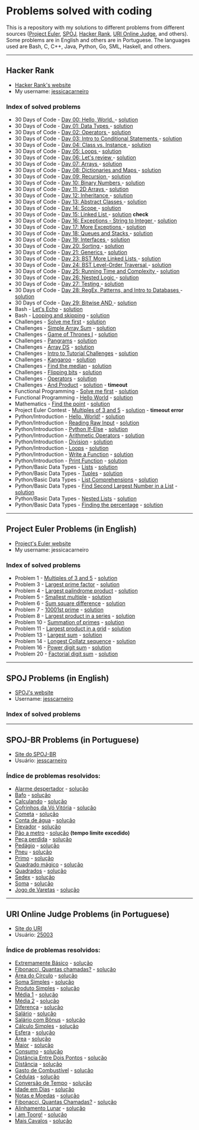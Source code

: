 # Problems solved with coding #

This is a repository with my solutions to different problems from different sources ([Project Euler][euler], [SPOJ][spoj], [Hacker Rank][hackerrank], [URI Online Judge][uribr], and others). Some problems are in English and others are in Portuguese. The languages used are Bash, C, C++, Java, Python, Go, SML, Haskell, and others.

---

## Hacker Rank ##

* [Hacker Rank's website][hackerrank]
* My username: [jessicacarneiro](https://www.hackerrank.com/jessicacarneiro)

### Index of solved problems ###

* 30 Days of Code - [Day 00: Hello, World.
](https://www.hackerrank.com/challenges/30-hello-world) - [solution](hacker_rank/30_days/day0.py)
* 30 Days of Code - [Day 01: Data Types
](https://www.hackerrank.com/challenges/30-data-types) - [solution](hacker_rank/30_days/day1.py)
* 30 Days of Code - [Day 02: Operators
](https://www.hackerrank.com/challenges/30-operators) - [solution](hacker_rank/30_days/day2.py)
* 30 Days of Code - [Day 03: Intro to Conditional Statements
](https://www.hackerrank.com/challenges/30-conditional-statements) - [solution](hacker_rank/30_days/day3.py)
* 30 Days of Code - [Day 04: Class vs. Instance
](https://www.hackerrank.com/challenges/30-class-vs-instance) - [solution](hacker_rank/30_days/day4.py)
* 30 Days of Code - [Day 05: Loops
](https://www.hackerrank.com/challenges/30-loops) - [solution](hacker_rank/30_days/day5.py)
* 30 Days of Code - [Day 06: Let's review
](https://www.hackerrank.com/challenges/30-review-loop) - [solution](hacker_rank/30_days/day6.py)
* 30 Days of Code - [Day 07: Arrays
](https://www.hackerrank.com/challenges/30-arrays) - [solution](hacker_rank/30_days/day7.py)
* 30 Days of Code - [Day 08: Dictionaries and Maps
](https://www.hackerrank.com/challenges/30-dictionaries-and-maps) - [solution](hacker_rank/30_days/day8.py)
* 30 Days of Code - [Day 09: Recursion
](https://www.hackerrank.com/challenges/30-recursion) - [solution](hacker_rank/30_days/day9.py)
* 30 Days of Code - [Day 10: Binary Numbers
](https://www.hackerrank.com/challenges/30-binary-numbers) - [solution](hacker_rank/30_days/day10.py)
* 30 Days of Code - [Day 11: 2D Arrays
](https://www.hackerrank.com/challenges/30-2d-arrays) - [solution](hacker_rank/30_days/day11.py)
* 30 Days of Code - [Day 12: Inheritance
](https://www.hackerrank.com/challenges/30-inheritance) - [solution](hacker_rank/30_days/day12.py)
* 30 Days of Code - [Day 13: Abstract Classes
](https://www.hackerrank.com/challenges/30-abstract-classes) - [solution](hacker_rank/30_days/day13)
* 30 Days of Code - [Day 14: Scope
](https://www.hackerrank.com/challenges/30-scope) - [solution](hacker_rank/30_days/day14.py)
* 30 Days of Code - [Day 15: Linked List
](https://www.hackerrank.com/challenges/30-linked-list) - [solution](hacker_rank/30_days/day15/day15.py) __check__
* 30 Days of Code - [Day 16: Exceptions - String to Integer
](https://www.hackerrank.com/challenges/30-exceptions-string-to-integer) - [solution](hacker_rank/30_days/day16.py)
* 30 Days of Code - [Day 17: More Exceptions
](https://www.hackerrank.com/challenges/30-more-exceptions) - [solution](hacker_rank/30_days/day17.py)
* 30 Days of Code - [Day 18: Queues and Stacks
](https://www.hackerrank.com/challenges/30-queues-stacks) - [solution](hacker_rank/30_days/day18.py)
* 30 Days of Code - [Day 19: Interfaces
](https://www.hackerrank.com/challenges/30-interfaces) - [solution](hacker_rank/30_days/day19)
* 30 Days of Code - [Day 20: Sorting
](https://www.hackerrank.com/challenges/30-sorting) - [solution](hacker_rank/30_days/day20.py)
* 30 Days of Code - [Day 21: Generics
](https://www.hackerrank.com/challenges/30-generics) - [solution](hacker_rank/30_days/day21)
* 30 Days of Code - [Day 23: BST More Linked Lists
](https://www.hackerrank.com/challenges/30-binary-trees) - [solution](hacker_rank/30_days/day23.py)
* 30 Days of Code - [Day 24: BST Level-Order Traversal
](https://www.hackerrank.com/challenges/30-linked-list-deletion) - [solution](hacker_rank/30_days/day24.py)
* 30 Days of Code - [Day 25: Running Time and Complexity
](https://www.hackerrank.com/challenges/30-running-time-and-complexity) - [solution](hacker_rank/30_days/day25.py)
* 30 Days of Code - [Day 26: Nested Logic
](https://www.hackerrank.com/challenges/30-nested-logic) - [solution](hacker_rank/30_days/day26.py)
* 30 Days of Code - [Day 27: Testing
](https://www.hackerrank.com/challenges/30-testing) - [solution](hacker_rank/30_days/day27.py)
* 30 Days of Code - [Day 28: RegEx, Patterns, and Intro to Databases
](https://www.hackerrank.com/challenges/30-regex-patterns) - [solution](hacker_rank/30_days/day28.py)
* 30 Days of Code - [Day 29: Bitwise AND
](https://www.hackerrank.com/challenges/30-bitwise-and) - [solution](hacker_rank/30_days/day29.c)
* Bash - [Let's Echo](https://www.hackerrank.com/challenges/bash-tutorials-lets-echo) - [solution](hacker_rank/bash/hello.sh)
* Bash - [Looping and skipping](https://www.hackerrank.com/challenges/bash-tutorials---looping-and-skipping) - [solution](hacker_rank/bash/odd_99.sh)
* Challenges - [Solve me first](https://www.hackerrank.com/challenges/solve-me-first) - [solution](hacker_rank/challenges/solve_me_first)
* Challenges - [Simple Array Sum](https://www.hackerrank.com/challenges/simple-array-sum) - [solution](hacker_rank/challenges/simple_array_sum)
* Challenges - [Game of Thrones I](https://www.hackerrank.com/challenges/game-of-thrones) - [solution](hacker_rank/game_of_thrones)
* Challenges - [Pangrams](https://www.hackerrank.com/challenges/pangrams) - [solution](hacker_rank/challenges/pangram)
* Challenges - [Array DS](https://www.hackerrank.com/challenges/arrays-ds) - [solution](hacker_rank/challenges/array_ds)
* Challenges - [Intro to Tutorial Challenges](https://www.hackerrank.com/challenges/tutorial-intro) - [solution](hacker_rank/challenges/tutorial_intro)
* Challenges - [Kangaroo](https://www.hackerrank.com/contests/w21/challenges/kangaroo/) - [solution](hacker_rank/challenges/kangaroo)
* Challenges - [Find the median](https://www.hackerrank.com/challenges/find-median) - [solution](hacker_rank/challenges/find_median)
* Challenges - [Flipping bits](https://www.hackerrank.com/challenges/flipping-bits) - [solution](hacker_rank/challenges/flipping_bits)
* Challenges - [Operators](https://www.hackerrank.com/challenges/30-operators) - [solution](hacker_rank/challenges/operators)
* Challenges - [And Product](https://www.hackerrank.com/challenges/and-product) - [solution](hacker_rank/challenges/and_product) - __timeout__
* Functional Programming - [Solve me first](https://www.hackerrank.com/challenges/fp-solve-me-first) - [solution](hacker_rank/functional_programmin/solve_me_first.hs)
* Functional Programming - [Hello World](https://www.hackerrank.com/challenges/fp-hello-world) - [solution](hacker_rank/functional_programmin/hello_world.clj)
* Mathematics - [Find the point](https://www.hackerrank.com/challenges/find-point) - [solution](hacker_rank/mathematics/find_the_point/)
* Project Euler Contest - [Multiples of 3 and 5](https://www.hackerrank.com/contests/projecteuler/challenges/euler001) - [solution](hacker_rank/project_euler_contest/pe1.c) - __timeout error__
* Python/Introduction - [Hello, World!](https://www.hackerrank.com/challenges/py-hello-world) - [solution](python/introduction/hello_world.py)
* Python/Introduction - [Reading Raw Input](https://www.hackerrank.com/challenges/python-raw-input) - [solution](python/introduction/reading_raw_input.py)
* Python/Introduction - [Python If-Else](https://www.hackerrank.com/challenges/py-if-else) - [solution](python/introduction/if_else.py)
* Python/Introduction - [Arithmetic Operators](https://www.hackerrank.com/challenges/python-arithmetic-operators) - [solution](python/introduction/arithmetic_operators.py)
* Python/Introduction - [Division](https://www.hackerrank.com/challenges/python-division) - [solution](python/introduction/division.py)
* Python/Introduction - [Loops](https://www.hackerrank.com/challenges/python-loops) - [solution](python/introduction/loops.py)
* Python/Introduction - [Write a Function](https://www.hackerrank.com/challenges/write-a-function) - [solution](python/introduction/write_a_function.py)
* Python/Introduction - [Print Function](https://www.hackerrank.com/challenges/python-print) - [solution](python/introduction/print_function.py)
* Python/Basic Data Types - [Lists](https://www.hackerrank.com/challenges/python-lists) - [solution](python/basic_data_types/lists.py)
* Python/Basic Data Types - [Tuples](https://www.hackerrank.com/challenges/python-tuples) - [solution](python/basic_data_types/tuples.py)
* Python/Basic Data Types - [List Comprehensions](https://www.hackerrank.com/challenges/list-comprehensions) - [solution](python/basic_data_types/list_comprehensions.py)
* Python/Basic Data Types - [Find Second Largest Number in a List](https://www.hackerrank.com/challenges/find-second-maximum-number-in-a-list) - [solution](python/basic_data_types/second_largest_number.py)
* Python/Basic Data Types - [Nested Lists](https://www.hackerrank.com/challenges/nested-list) - [solution](python/basic_data_types/nested_lists.py)
* Python/Basic Data Types - [Finding the percentage](https://www.hackerrank.com/challenges/finding-the-percentage) - [solution](python/basic_data_types/percentage.py)
---

## Project Euler Problems (in English) ##

* [Project's Euler website][euler]
* My username: jessicacarneiro

### Index of solved problems ###

* Problem 1 - [Multiples of 3 and 5](https://projecteuler.net/problem=1) - [solution](project_euler/problem1)
* Problem 3 - [Largest prime factor](https://projecteuler.net/problem=3) - [solution](project_euler/problem3)
* Problem 4 - [Largest palindrome product](https://projecteuler.net/problem=4) - [solution](project_euler/problem4)
* Problem 5 - [Smallest multiple](https://projecteuler.net/problem=5) - [solution](project_euler/problem5)
* Problem 6 - [Sum square difference](https://projecteuler.net/problem=6) - [solution](project_euler/problem6)
* Problem 7 - [10001st prime](https://projecteuler.net/problem=7) - [solution](project_euler/problem7) 
* Problem 8 - [Largest product in a series](https://projecteuler.net/problem=8) - [solution](project_euler/problem8) 
* Problem 10 - [Summation of primes](https://projecteuler.net/problem=10) - [solution](project_euler/problem10) 
* Problem 11 - [Largest product in a grid](https://projecteuler.net/problem=11) - [solution](project_euler/problem11) 
* Problem 13 - [Largest sum](https://projecteuler.net/problem=13) - [solution](project_euler/problem13) 
* Problem 14 - [Longest Collatz sequence](https://projecteuler.net/problem=14) - [solution](project_euler/problem14)
* Problem 16 - [Power digit sum](https://projecteuler.net/problem=16) - [solution](project_euler/problem16)
* Problem 20 - [Factorial digit sum](https://projecteuler.net/problem=20) - [solution](project_euler/problem20) 

---

## SPOJ Problems (in English) ##

* [SPOJ's website][spoj]
* Username: [jesscarneiro][profile]

### Index of solved problems ###

---

## SPOJ-BR Problems (in Portuguese) ##

* [Site do SPOJ-BR][spojbr]
* Usuário: [jesscarneiro][profilebr]

### Índice de problemas resolvidos: ###

* [Alarme despertador][alades] - [solução](spoj_br/alades)
* [Bafo][bafo] - [solução](spoj_br/bafo)
* [Calculando][calcula] - [solução](spoj_br/calcula)
* [Cofrinhos da Vó Vitória][cofre] - [solução](spoj_br/cofre)
* [Cometa][cometa2] - [solução](spoj_br/cometa2)
* [Conta de água][conta1] - [solução](spoj_br/conta1)
* [Elevador][elevado2] - [solução](spoj_br/elevado2)
* [Pão a metro][pao07] - [solução](spoj_br/pao07) __(tempo limite excedido)__
* [Peça perdida][peca7] - [solução](spoj_br/peca7)
* [Pedágio][pedagio1] - [solução](spoj_br/pedagio1)
* [Pneu][jpneu] - [solução](spoj_br/jpneu)
* [Primo][primo] - [solução](spoj_br/primo)
* [Quadrado mágico][magico11] - [solução](spoj_br/magico11)
* [Quadrados][quadrad2] - [solução](spoj_br/quadrad2)
* [Sedex][jsedex] - [solução](spoj_br/jsedex)
* [Soma][soma] - [solução](spoj_br/soma)
* [Jogo de Varetas][varetas] - [solução](spoj_br/varetas)

---

## URI Online Judge Problems (in Portuguese) ##

* [Site do URI][uribr]
* Usuário: [25003][uriprofile]

### Índice de problemas resolvidos: ###

* [Extremamente Básico][basico] - [solução](uri/1001)
* [Fibonacci, Quantas chamadas?][fibonacci] - [solução](uri/1029)
* [Área do Círculo][circulo] - [solução](uri/1002)
* [Soma Simples][soma] - [solução](uri/1003)
* [Produto Simples][prod] - [solução](uri/1004)
* [Média 1][media1] - [solução](uri/1005)
* [Média 2][media2] - [solução](uri/1006)
* [Diferença][diff] - [solução](uri/1007)
* [Salário][salario] - [solução](uri/1008)
* [Salário com Bônus][bonus] - [solução](uri/1009)
* [Cálculo Simples][calculo] - [solução](uri/1010)
* [Esfera][esfera] - [solução](uri/1011)
* [Área][area] - [solução](uri/1012)
* [Maior][maior] - [solução](uri/1013)
* [Consumo][consumo] - [solução](uri/1014)
* [Distância Entre Dois Pontos][distancia] - [solução](uri/1015)
* [Distância][distancia2] - [solução](uri/1016)
* [Gasto de Combustível][combustivel] - [solução](uri/1017)
* [Cédulas][cedulas] - [solução](uri/1018)
* [Conversão de Tempo][tempo] - [solução](uri/1019)
* [Idade em Dias][idade] - [solução](uri/1020)
* [Notas e Moedas][notas_moedas] - [solução](uri/1021)
* [Fibonacci, Quantas Chamadas?][fibonacci] - [solução](uri/1029)
* [Alinhamento Lunar][alinhamento] - [solução](uri/2514)
* [I am Toorg!][toorg] - [solução](uri/2581)
* [Mais Cavalos][cavalos] - [solução](uri/2808)

[euler]: http://projecteuler.net/
[hackerrank]: https://www.hackerrank.com/
[uribr]: https://www.urionlinejudge.com.br/

[profile]:  http://.spoj.com/users/jesscarneiro/
[profilebr]:  http://br.spoj.com/users/jesscarneiro/
[spoj]: http://www.spoj.com/
[spojbr]: http://br.spoj.com/
[uriprofile]: https://www.urionlinejudge.com.br/judge/pt/profile/25003


[test]: http://www.spoj.com/problems/TEST/


[alades]:   http://br.spoj.com/problems/ALADES/
[bafo]:     http://br.spoj.com/problems/BAFO/
[calcula]:  http://br.spoj.com/problems/CALCULA/
[cofre]:    http://br.spoj.com/problems/COFRE/
[cometa2]:  http://br.spoj.com/problems/COMETA2/
[conta1]:   http://br.spoj.com/problems/CONTA1/
[elevado2]: http://br.spoj.com/problems/ELEVADO2/
[jpneu]:    http://br.spoj.com/problems/JPNEU/
[jsedex]:   http://br.spoj.com/problems/JSEDEX/
[magico11]: http://br.spoj.com/problems/MAGICO11/
[pao07]:    http://br.spoj.com/problems/PAO07/
[peca7]:    http://br.spoj.com/problems/PECA7/
[pedagio1]: http://br.spoj.com/problems/PEDAGIO1/
[primo]:    http://br.spoj.com/problems/PRIMO/
[quadrad2]: http://br.spoj.com/problems/QUADRAD2/
[soma]:     http://br.spoj.com/problems/SOMA/
[varetas]:  http://br.spoj.com/problems/VARETAS/

[basico]: https://www.urionlinejudge.com.br/judge/pt/problems/view/1001
[fibonacci]: https://www.urionlinejudge.com.br/judge/pt/problems/view/1029
[circulo]: https://www.urionlinejudge.com.br/judge/pt/problems/view/1002
[soma]: https://www.urionlinejudge.com.br/judge/pt/problems/view/1003
[prod]: https://www.urionlinejudge.com.br/judge/pt/problems/view/1004
[media1]: https://www.urionlinejudge.com.br/judge/pt/problems/view/1005
[media2]: https://www.urionlinejudge.com.br/judge/pt/problems/view/1006
[diff]: https://www.urionlinejudge.com.br/judge/pt/problems/view/1007
[salario]: https://www.urionlinejudge.com.br/judge/pt/problems/view/1008
[bonus]: https://www.urionlinejudge.com.br/judge/pt/problems/view/1009
[calculo]: https://www.urionlinejudge.com.br/judge/pt/problems/view/1010
[esfera]: https://www.urionlinejudge.com.br/judge/pt/problems/view/1011
[area]: https://www.urionlinejudge.com.br/judge/pt/problems/view/1012
[maior]: https://www.urionlinejudge.com.br/judge/pt/problems/view/1013
[consumo]: https://www.urionlinejudge.com.br/judge/pt/problems/view/1014
[distancia]: https://www.urionlinejudge.com.br/judge/pt/problems/view/1015
[distancia2]: https://www.urionlinejudge.com.br/judge/pt/problems/view/1016
[combustivel]: https://www.urionlinejudge.com.br/judge/pt/problems/view/1017
[cedulas]: https://www.urionlinejudge.com.br/judge/pt/problems/view/1018
[tempo]: https://www.urionlinejudge.com.br/judge/pt/problems/view/1019
[idade]: https://www.urionlinejudge.com.br/judge/pt/problems/view/1020
[notas_moedas]: https://www.urionlinejudge.com.br/judge/pt/problems/view/1021
[fibonacci]: https://www.urionlinejudge.com.br/judge/pt/problems/view/1029
[alinhamento]: https://www.urionlinejudge.com.br/judge/pt/problems/view/2514
[toorg]: https://www.urionlinejudge.com.br/judge/pt/problems/view/2581
[cavalos]: https://www.urionlinejudge.com.br/judge/pt/problems/view/2808